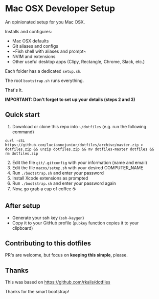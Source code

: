 # Mac OSX Developer Setup

An opinionated setup for you Mac OSX. 

Installs and configures:

- Mac OSX defaults
- Git aliases and configs
- ~Fish shell with aliases and prompt~
- NVIM and extensions
- Other useful desktop apps (Clipy, Rectangle, Chrome, Slack, etc.)

Each folder has a dedicated `setup.sh`. 

The root `bootstrap.sh` runs everything. 

That's it.

**IMPORTANT: Don't forget to set up your details (steps 2 and 3)**

## Quick start

1. Download or clone this repo into `~/dotfiles` (e.g. run the following command)

`curl -sSL https://github.com/luciannojunior/dotfiles/archive/master.zip > dotfiles.zip && unzip dotfiles.zip && mv dotfiles-master dotfiles && rm dotfiles.zip`

2. Edit the file `git/.gitconfig` with your information (name and email)
3. Edit the file `macos/setup.sh` with your desired COMPUTER_NAME
4. Run `./bootstrap.sh` and enter your password
5. Install Xcode extensions as prompted
6. Run `./bootstrap.sh` and enter your password again
7. Now, go grab a cup of coffee :coffee:

## After setup

- Generate your ssh key (`ssh-keygen`)
- Copy it to your GitHub profile (`pubkey` function copies it to your clipboard)

## Contributing to this dotfiles

PR's are welcome, but focus on **keeping this simple**, please.

## Thanks

This was based on https://github.com/rkalis/dotfiles

Thanks for the smart bootstrap!
